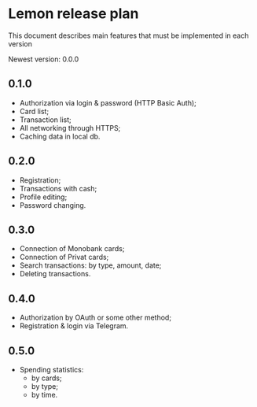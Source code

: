 # Lemon release plan

This document describes main features that must be implemented in each version

Newest version: 0.0.0

## 0.1.0

- Authorization via login & password (HTTP Basic Auth);
- Card list;
- Transaction list;
- All networking through HTTPS;
- Caching data in local db.

## 0.2.0

- Registration;
- Transactions with cash;
- Profile editing;
- Password changing.

## 0.3.0

- Connection of Monobank cards;
- Connection of Privat cards;
- Search transactions: by type, amount, date;
- Deleting transactions.

## 0.4.0

- Authorization by OAuth or some other method;
- Registration & login via Telegram.

## 0.5.0

- Spending statistics:
    - by cards;
    - by type;
    - by time.
